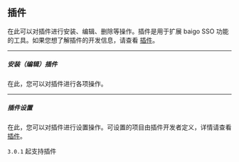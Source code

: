 ## 插件

在此可以对插件进行安装、编辑、删除等操作。插件是用于扩展 baigo SSO 功能的工具。如果您想了解插件的开发信息，请查看 [插件](../plugin/overview.md)。


----------

##### 安装（编辑）插件

在此，您可以对插件进行各项操作。


----------


##### 插件设置

在此，您可以对插件进行设置操作。可设置的项目由插件开发者定义，详情请查看 [插件](../plugin/overview.md)。

`3.0.1` 起支持插件